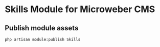 # Skills Module for Microweber CMS


## Publish module assets

```sh
php artisan module:publish Skills
```


